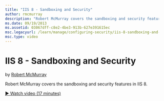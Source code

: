 ```yaml
---
title: "IIS 8 - Sandboxing and Security"
author: rmcmurray
description: "Robert McMurray covers the sandboxing and security features in IIS 8."
ms.date: 09/19/2013
ms.assetid: 03067dff-c8e2-4be3-913b-627e391615ec
msc.legacyurl: /learn/manage/configuring-security/iis-8-sandboxing-and-security
msc.type: video
---
```

# IIS 8 - Sandboxing and Security

by [Robert McMurray](https://github.com/rmcmurray)

Robert McMurray covers the sandboxing and security features in IIS 8.

[&#9654; Watch video (17 minutes)](https://channel9.msdn.com/Blogs/IIS-NET-Site-Videos/iis-8-sandboxing-and-security)
